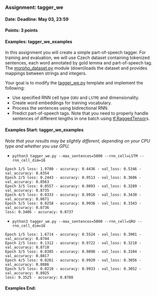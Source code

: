 ### Assignment: tagger_we
#### Date: Deadline: May 03, 23:59
#### Points: 3 points
#### Examples: tagger_we_examples

In this assignment you will create a simple part-of-speech tagger. For training
and evaluation, we will use Czech dataset containing tokenized sentences, each
word annotated by gold lemma and part-of-speech tag. The
[morpho_dataset.py](https://github.com/ufal/npfl114/tree/master/labs/08/morpho_dataset.py)
module (down)loads the dataset and provides mappings between strings and integers.

Your goal is to modify the
[tagger_we.py](https://github.com/ufal/npfl114/tree/master/labs/08/tagger_we.py)
template and implement the following:
- Use specified RNN cell type (`GRU` and `LSTM`) and dimensionality.
- Create word embeddings for training vocabulary.
- Process the sentences using bidirectional RNN.
- Predict part-of-speech tags.
Note that you need to properly handle sentences of different lengths in one
batch using [tf.RaggedTensor](https://www.tensorflow.org/guide/ragged_tensor)s.

#### Examples Start: tagger_we_examples
_Note that your results may be slightly different, depending on your CPU type and whether you use GPU._
- `python3 tagger_we.py --max_sentences=5000 --rnn_cell=LSTM --rnn_cell_dim=16`
```
Epoch 1/5 loss: 1.9780 - accuracy: 0.4436 - val_loss: 0.5346 - val_accuracy: 0.8354
Epoch 2/5 loss: 0.2443 - accuracy: 0.9513 - val_loss: 0.3686 - val_accuracy: 0.8563
Epoch 3/5 loss: 0.0557 - accuracy: 0.9893 - val_loss: 0.3289 - val_accuracy: 0.8735
Epoch 4/5 loss: 0.0333 - accuracy: 0.9916 - val_loss: 0.3430 - val_accuracy: 0.8671
Epoch 5/5 loss: 0.0258 - accuracy: 0.9936 - val_loss: 0.3343 - val_accuracy: 0.8736
loss: 0.3486 - accuracy: 0.8737
```
- `python3 tagger_we.py --max_sentences=5000 --rnn_cell=GRU --rnn_cell_dim=16`
```
Epoch 1/5 loss: 1.6714 - accuracy: 0.5524 - val_loss: 0.3901 - val_accuracy: 0.8744
Epoch 2/5 loss: 0.1312 - accuracy: 0.9722 - val_loss: 0.3210 - val_accuracy: 0.8710
Epoch 3/5 loss: 0.0385 - accuracy: 0.9898 - val_loss: 0.3104 - val_accuracy: 0.8817
Epoch 4/5 loss: 0.0261 - accuracy: 0.9920 - val_loss: 0.3056 - val_accuracy: 0.8886
Epoch 5/5 loss: 0.0210 - accuracy: 0.9933 - val_loss: 0.3052 - val_accuracy: 0.8925
loss: 0.3525 - accuracy: 0.8788
```
#### Examples End:
